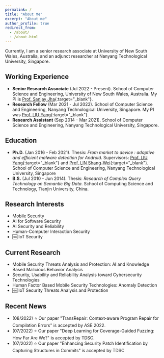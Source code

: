 ```yaml
---
permalink: /
title: "About Me"
excerpt: "About me"
author_profile: true
redirect_from: 
  - /about/
  - /about.html
---
```


Currently, I am a senior research associate at University of New South Wales, Australia, and an adjunct researcher at Nanyang Technological University, Singapore.

## Working Experience
* **Senior Research Associate** (Jul 2022 - Present).
  School of Computer Science and Engineering, University of New South Wales, Australia. My PI is [Prof. Sanjay Jha](https://research.unsw.edu.au/people/professor-sanjay-jha){:target="_blank"}.
* **Research Fellow** (Mar 2021 - Jul 2022).
  School of Computer Science and Engineering, Nanyang Technological University, Singapore. My PI was [Prof. LIU Yang](https://personal.ntu.edu.sg/yangliu/){:target="_blank"}.
* **Research Assistant** (Sep 2014 - Mar 2021).
  School of Computer Science and Engineering, Nanyang Technological University, Singapore.

## Education
* **Ph.D.** (Jan 2016 - Feb 2021).
  Thesis: _From market to device : adaptive and efficient malware detection for Android_.
  Supervisors: [Prof. LIU Yang](https://personal.ntu.edu.sg/yangliu/){:target="_blank"} and [Prof. LIN Shang-Wei](https://dr.ntu.edu.sg/cris/rp/rp00861){:target="_blank"}.
  School of Computer Science and Engineering, Nanyang Technological University, Singapore
* **B.S.** (Jul 2010 - Jun 2014).
  Thesis: _Research of Complex Query Technology on Semantic Big Data_.
  School of Computing Science and Technology, Tianjin University, China.

## Research Interests
  * Mobile Security
  * AI for Software Security
  * AI Security and Reliability
  * Human-Computer Interaction Security
  * :new: IoT Security

## Current Research
  * Mobile Security Threats Analysis and Protection: AI and Knowledge Based Malicious Behavior Analysis
  * Security, Usability and Reliability Analysis toward Cybersecurity Technologies
  * Human Factor Based Mobile Security Technologies: Anomaly Detection
  * :new: IoT Security Threats Analysis and Protection

## Recent News
  * (08/2022) :star: Our paper "TransRepair: Context-aware Program Repair for Compilation Errors" is accepted by ASE 2022.
  * (07/2022) :star: Our paper "Deep Learning for Coverage-Guided Fuzzing: How Far Are We?" is accepted by TDSC.
  * (07/2022) :star: Our paper "Enhancing Security Patch Identification by Capturing Structures in Commits" is accepted by TDSC 